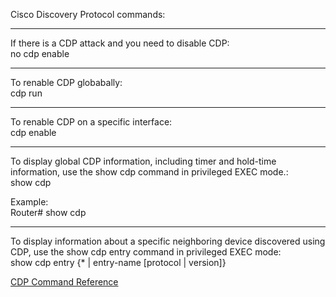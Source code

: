 Cisco Discovery Protocol commands:
______________________________________________________________________________________________

If there is a CDP attack and you need to disable CDP:<br>
no cdp enable
______________________________________________________________________________________________
To renable CDP globabally:<br>
cdp run
______________________________________________________________________________________________
To renable CDP on a specific interface:<br>
cdp enable
______________________________________________________________________________________________
To display global CDP information, including timer and hold-time information, use the show cdp command in privileged EXEC mode.:<br>
show cdp

Example:<br>
Router# show cdp
______________________________________________________________________________________________
To display information about a specific neighboring device discovered using CDP, use the show cdp entry command in privileged EXEC mode:<br>
show cdp entry {* | entry-name [protocol | version]}


[CDP Command Reference](https://www.cisco.com/c/en/us/td/docs/optical/cpt/r9_5/command/reference/cpt95_cr/cpt95_cr_chapter_01101.pdf)
